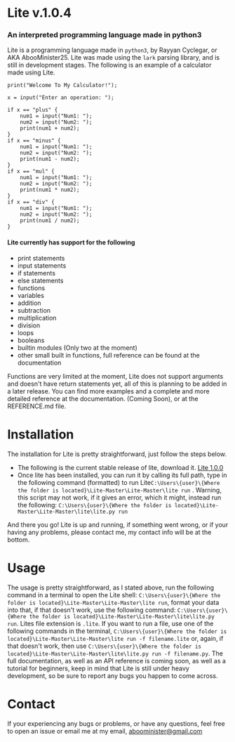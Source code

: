 # Lite  v.1.0.4
### An interpreted programming language made in python3


Lite is a programming language made in `python3`, by Rayyan Cyclegar, or AKA AbooMinister25. Lite was made using the `lark` parsing library, and is still in development stages. The following is an example of a calculator made using Lite.
```
print("Welcome To My Calculator!");

x = input("Enter an operation: ");

if x == "plus" {
    num1 = input("Num1: ");
    num2 = input("Num2: ");
    print(num1 + num2);
}
if x == "minus" {
    num1 = input("Num1: ");
    num2 = input("Num2: ");
    print(num1 - num2);
}
if x == "mul" {
    num1 = input("Num1: ");
    num2 = input("Num2: ");
    print(num1 * num2);
}
if x == "div" {
    num1 = input("Num1: ");
    num2 = input("Num2: ");
    print(num1 / num2);
}
```

#### Lite currently has support for the following
* print statements
* input statements
* if statements
* else statements
* functions
* variables
* addition
* subtraction
* multiplication
* division
* loops
* booleans
* builtin modules (Only two at the moment)
* other small built in functions, full reference can be found at the documentation

Functions are very limited at the moment, Lite does not support arguments and doesn't have return statements yet, all of this is planning to be added in a later release.
You can find more examples and a complete and more detailed reference at the documentation. (Coming Soon), or at the REFERENCE.md file.

# Installation
The installation for Lite is pretty straightforward, just follow the steps below.
* The following is the current stable release of lite, download it. [Lite 1.0.0](https://github.com/AbooMinister25/Lite)
* Once lite has been installed, you can run it by calling its full path, type in the following command (formatted) to run Lite`C:\Users\{user}\{Where the folder is located}\Lite-Master\Lite-Master\lite run` . Warning, this script may not work, if it gives an error, which it might, instead run the following: `C:\Users\{user}\{Where the folder is located}\Lite-Master\Lite-Master\lite\lite.py run`

And there you go! Lite is up and running, if something went wrong, or if your having any problems, please contact me, my contact info will be at the bottom.


# Usage
The usage is pretty straightforward, as I stated above, run the following command in a terminal to open the Lite shell: `C:\Users\{user}\{Where the folder is located}\Lite-Master\Lite-Master\lite run`, format your data into that, if that doesn't work, use the following command: `C:\Users\{user}\{Where the folder is located}\Lite-Master\Lite-Master\lite\lite.py run`. Lites file extension is `.lite`. If you want to run a file, use one of the following commands in the terminal, `C:\Users\{user}\{Where the folder is located}\Lite-Master\Lite-Master\lite run -f filename.lite` or, again, if that doesn't work, then use `C:\Users\{user}\{Where the folder is located}\Lite-Master\Lite-Master\lite\lite.py run -f filename.py`. The full documentation, as well as an API reference is coming soon, as well as a tutorial for beginners, keep in mind that Lite is still under heavy development, so be sure to report any bugs you happen to come across.

# Contact
If your experiencing any bugs or problems, or have any questions, feel free to open an issue or email me at my email, aboominister@gmail.com
